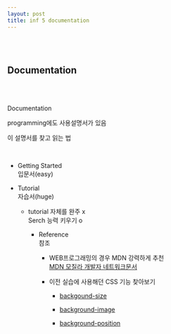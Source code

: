 ```yaml
---
layout: post
title: inf 5 documentation
---
```


<br><br>

## Documentation

<br><br>

Documentation

programming에도 사용설명서가 있음

이 설명서를 찾고 읽는 법

<br>

- Getting Started <br>
  입문서(easy)

- Tutorial <br>
  자습서(huge)

  - tutorial 자체를 완주 x <br>
    Serch 능력 키우기 o

    - Reference <br>
      참조

      - WEB프로그래밍의 경우 MDN 강력하게 추천<br>
        [MDN 모질라 개발자 네트워크문서](https://developer.mozilla.org/ko/)

      - 이전 실습에 사용해던 CSS 기능 찾아보기

        - [backgound-size](https://developer.mozilla.org/ko/docs/Web/CSS/background-size)<br>

        - [background-image](https://developer.mozilla.org/ko/docs/Web/CSS/background-image)<br>

        - [background-position](https://developer.mozilla.org/en-US/docs/Web/CSS/background-position)<br>
